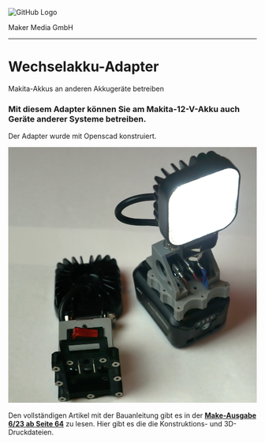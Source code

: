 ![GitHub Logo](http://www.heise.de/make/icons/make_logo.png)

Maker Media GmbH
*** 

# Wechselakku-Adapter
Makita-Akkus an anderen Akkugeräte betreiben

### Mit diesem Adapter können Sie am Makita-12-V-Akku auch Geräte anderer Systeme betreiben.

Der Adapter wurde mit Openscad konstruiert. 

![Picture](https://github.com/MakeMagazinDE/Wechselakku-Adapter/blob/main/Aufmacher.jpg) 

Den vollständigen Artikel mit der Bauanleitung gibt es in der **[Make-Ausgabe 6/23 ab Seite 64](https://www.heise.de/select/make/2023/6/2324912374226650003)** zu lesen. 
Hier gibt es die die Konstruktions- und 3D-Druckdateien.
